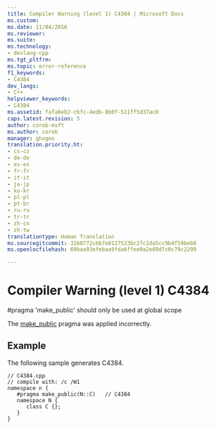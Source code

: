 ```yaml
---
title: Compiler Warning (level 1) C4384 | Microsoft Docs
ms.custom: 
ms.date: 11/04/2016
ms.reviewer: 
ms.suite: 
ms.technology:
- devlang-cpp
ms.tgt_pltfrm: 
ms.topic: error-reference
f1_keywords:
- C4384
dev_langs:
- C++
helpviewer_keywords:
- C4384
ms.assetid: fafa8eb2-cbfc-4edb-8b0f-511ff5d37ac0
caps.latest.revision: 5
author: corob-msft
ms.author: corob
manager: ghogen
translation.priority.ht:
- cs-cz
- de-de
- es-es
- fr-fr
- it-it
- ja-jp
- ko-kr
- pl-pl
- pt-br
- ru-ru
- tr-tr
- zh-cn
- zh-tw
translationtype: Human Translation
ms.sourcegitcommit: 3168772cbb7e8127523bc2fc2da5cc9b4f59beb8
ms.openlocfilehash: 69baa93efebaa9fda6ffee0a2e09d7c0c79c2299

---
```

# Compiler Warning (level 1) C4384
\#pragma 'make_public' should only be used at global scope  
  
 The [make_public](../../preprocessor/make-public.md) pragma was applied incorrectly.  
  
## Example  
 The following sample generates C4384.  
  
```  
// C4384.cpp  
// compile with: /c /W1  
namespace n {  
   #pragma make_public(N::C)   // C4384  
   namespace N {  
      class C {};  
   }  
}  
```


<!--HONumber=Jan17_HO2-->


